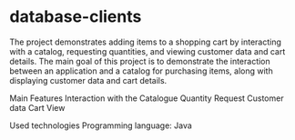 # database-clients

The project demonstrates adding items to a shopping cart by interacting with a catalog, requesting quantities, and viewing customer data and cart details. The main goal of this project is to demonstrate the interaction between an application and a catalog for purchasing items, along with displaying customer data and cart details.

Main Features
Interaction with the Catalogue
Quantity Request
Customer data
Cart View

Used technologies
Programming language: Java
